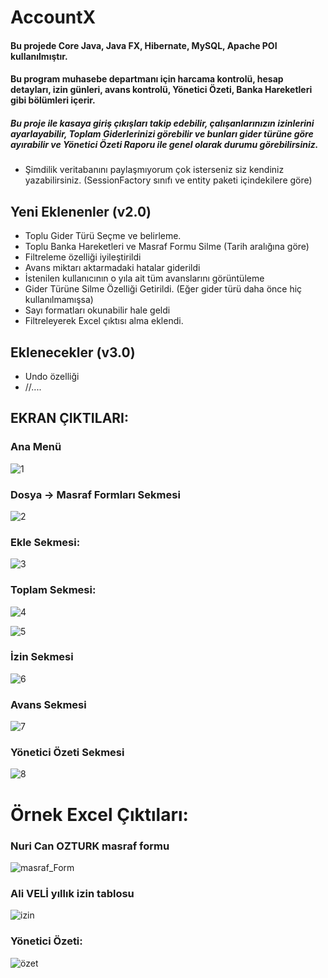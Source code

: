 # AccountX

#### Bu projede Core Java, Java FX, Hibernate, MySQL, Apache POI kullanılmıştır.

#### Bu program muhasebe departmanı için harcama kontrolü, hesap detayları, izin günleri, avans kontrolü, Yönetici Özeti, Banka Hareketleri gibi bölümleri içerir.

##### Bu proje ile kasaya giriş çıkışları takip edebilir, çalışanlarınızın izinlerini ayarlayabilir, Toplam Giderlerinizi görebilir ve bunları gider türüne göre ayırabilir ve Yönetici Özeti Raporu ile genel olarak durumu görebilirsiniz.

 - Şimdilik veritabanını paylaşmıyorum çok isterseniz siz kendiniz yazabilirsiniz. (SessionFactory sınıfı ve entity paketi içindekilere göre)
## Yeni Eklenenler (v2.0)
 - Toplu Gider Türü Seçme ve belirleme.
 - Toplu Banka Hareketleri ve Masraf Formu Silme (Tarih aralığına göre)
 - Filtreleme özelliği iyileştirildi
 - Avans miktarı aktarmadaki hatalar giderildi
 - İstenilen kullanıcının o yıla ait tüm avanslarını görüntüleme
 - Gider Türüne Silme Özelliği Getirildi. (Eğer gider türü daha önce hiç kullanılmamışsa)
 - Sayı formatları okunabilir hale geldi
 - Filtreleyerek Excel çıktısı alma eklendi.
## Eklenecekler (v3.0)
 - Undo özelliği
 - //....
## EKRAN ÇIKTILARI:
### Ana Menü
![1](https://user-images.githubusercontent.com/62218588/205112187-86cd75d8-02e2-49eb-9799-8ffd11cc2cf0.png)


### Dosya -> Masraf Formları Sekmesi
![2](https://user-images.githubusercontent.com/62218588/205112232-9512784f-587f-4aca-b217-68d974109e9a.png)


### Ekle Sekmesi:
![3](https://user-images.githubusercontent.com/62218588/205112257-11e27837-91ea-4cba-9c44-3ba5106624c2.png)


### Toplam Sekmesi:
![4](https://user-images.githubusercontent.com/62218588/205112271-83c2aa7d-c868-4f24-87fd-8c404f408051.png)

![5](https://user-images.githubusercontent.com/62218588/205112310-0984c5ee-e2c3-4a3c-a3b9-a8ee5f5108e7.png)



### İzin Sekmesi
![6](https://user-images.githubusercontent.com/62218588/205112334-eb4fca89-23ac-4f2e-8ef4-81be9f70622e.png)


### Avans Sekmesi
![7](https://user-images.githubusercontent.com/62218588/205112365-28e8e67b-4345-443d-8ed4-1c4cc6da26be.png)


### Yönetici Özeti Sekmesi
![8](https://user-images.githubusercontent.com/62218588/205112387-cbd09bbd-fcc2-4f48-a4b3-6f546a1d10ab.png)


# Örnek Excel Çıktıları:

### Nuri Can OZTURK masraf formu
![masraf_Form](https://user-images.githubusercontent.com/62218588/205112420-00ab5da3-89ff-4604-b837-32b04d19378d.png)


### Ali VELİ yıllık izin tablosu
![izin](https://user-images.githubusercontent.com/62218588/205112454-181d9b1e-fe36-46ce-a9cf-2ba879a53441.png)


### Yönetici Özeti:
![özet](https://user-images.githubusercontent.com/62218588/205112481-0885478f-52eb-4000-bf99-fd64232c7d3a.png)
